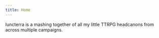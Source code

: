 ```yaml
---
title: Home
---
```


Iuncterra is a mashing together of all my little TTRPG headcanons from across multiple campaigns.